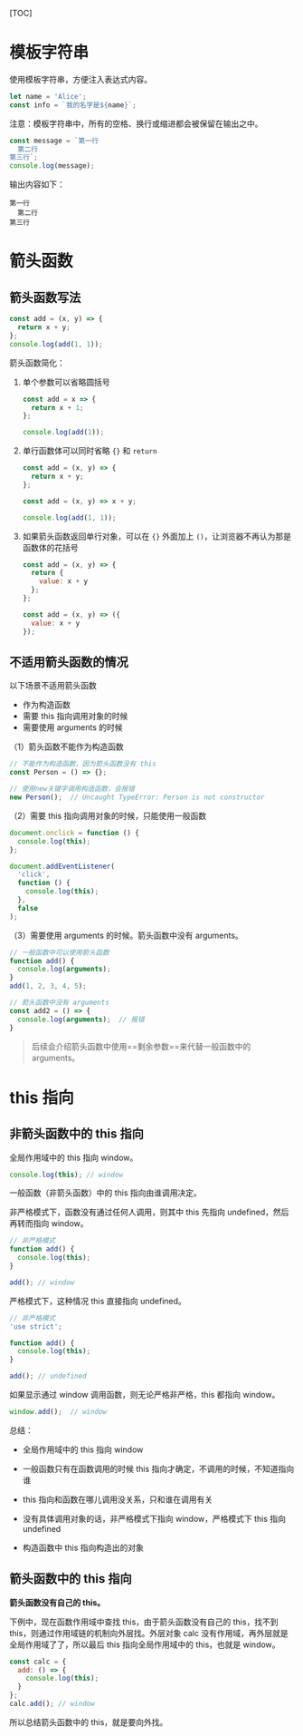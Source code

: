 [TOC]

# 模板字符串

使用模板字符串，方便注入表达式内容。

```javascript
let name = 'Alice';
const info = `我的名字是${name}`;
```

注意：模板字符串中，所有的空格、换行或缩进都会被保留在输出之中。

```javascript
const message = `第一行
  第二行
第三行`;
console.log(message);
```

输出内容如下：

```
第一行
  第二行
第三行
```

# 箭头函数

## 箭头函数写法

```javascript
const add = (x, y) => {
  return x + y;
};
console.log(add(1, 1));
```

箭头函数简化：

1. 单个参数可以省略圆括号

   ```javascript
   const add = x => {
     return x + 1;
   };
   
   console.log(add(1));
   ```

2. 单行函数体可以同时省略 `{}` 和 `return`

   ```javascript
   const add = (x, y) => {
     return x + y;
   };
   
   const add = (x, y) => x + y;
   
   console.log(add(1, 1));
   ```

3. 如果箭头函数返回单行对象，可以在 `{}` 外面加上 `()`，让浏览器不再认为那是函数体的花括号

   ```javascript
   const add = (x, y) => {
     return {
       value: x + y
     };
   };
   
   const add = (x, y) => ({
     value: x + y
   });
   ```

## 不适用箭头函数的情况

以下场景不适用箭头函数

- 作为构造函数
- 需要 this 指向调用对象的时候
- 需要使用 arguments 的时候

（1）箭头函数不能作为构造函数

```javascript
// 不能作为构造函数，因为箭头函数没有 this
const Person = () => {};

// 使用new关键字调用构造函数，会报错
new Person();  // Uncaught TypeError: Person is not constructor
```

（2）需要 this 指向调用对象的时候，只能使用一般函数

```javascript
document.onclick = function () {
  console.log(this);
};

document.addEventListener(
  'click',
  function () {
    console.log(this);
  },
  false
);
```

（3）需要使用 arguments 的时候。箭头函数中没有 arguments。

```javascript
// 一般函数中可以使用箭头函数
function add() {
  console.log(arguments);
}
add(1, 2, 3, 4, 5);

// 箭头函数中没有 arguments
const add2 = () => {
  console.log(arguments);  // 报错
}
```

> 后续会介绍箭头函数中使用==剩余参数==来代替一般函数中的 arguments。

# this 指向

## 非箭头函数中的 this 指向

全局作用域中的 this 指向 window。

```javascript
console.log(this); // window
```

一般函数（非箭头函数）中的 this 指向由谁调用决定。

非严格模式下，函数没有通过任何人调用，则其中 this 先指向 undefined，然后再转而指向 window。

```javascript
// 非严格模式
function add() {
  console.log(this);
}

add(); // window
```

严格模式下，这种情况 this 直接指向 undefined。

```javascript
// 非严格模式
'use strict';

function add() {
  console.log(this);
}

add(); // undefined
```

如果显示通过 window 调用函数，则无论严格非严格，this 都指向 window。

```javascript
window.add();  // window
```

总结：

- 全局作用域中的 this 指向 window

- 一般函数只有在函数调用的时候 this 指向才确定，不调用的时候，不知道指向谁
- this 指向和函数在哪儿调用没关系，只和谁在调用有关
- 没有具体调用对象的话，非严格模式下指向 window，严格模式下 this 指向 undefined
- 构造函数中 this 指向构造出的对象

## 箭头函数中的 this 指向

**箭头函数没有自己的 this。**

下例中，现在函数作用域中查找 this，由于箭头函数没有自己的 this，找不到 this，则通过作用域链的机制向外层找。外层对象 calc 没有作用域，再外层就是全局作用域了了，所以最后 this 指向全局作用域中的 this，也就是 window。

```javascript
const calc = {
  add: () => {
    console.log(this);
  }
};
calc.add(); // window
```

所以总结箭头函数中的 this，就是要向外找。





